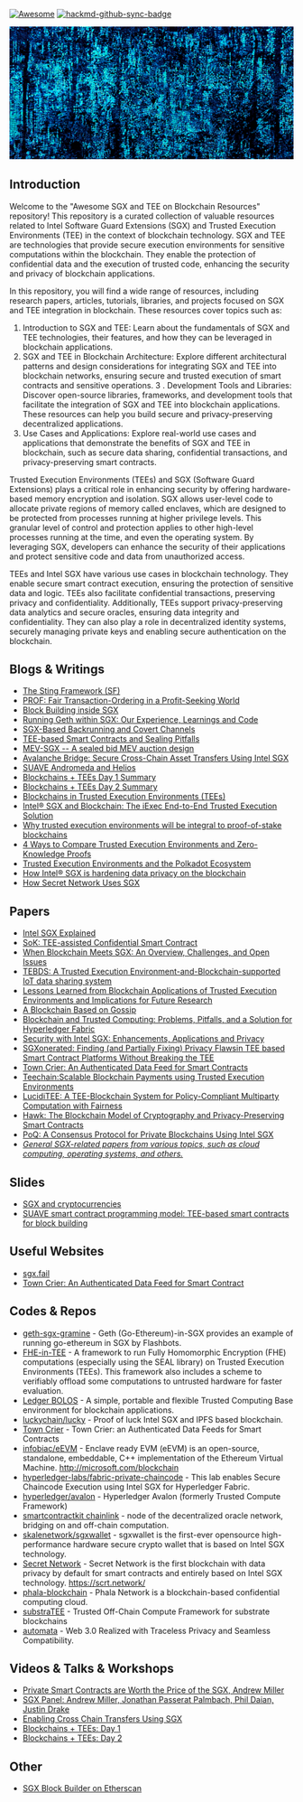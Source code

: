 [![Awesome](https://awesome.re/badge-flat2.svg)](https://awesome.re) [![hackmd-github-sync-badge](https://hackmd.io/OTK1dtKORwSIfEYazin4qw/badge)](https://hackmd.io/OTK1dtKORwSIfEYazin4qw)


![header](header.png)


## Introduction
Welcome to the "Awesome SGX and TEE on Blockchain Resources" repository! This repository is a curated collection of valuable resources related to Intel Software Guard Extensions (SGX) and Trusted Execution Environments (TEE) in the context of blockchain technology.
SGX and TEE are technologies that provide secure execution environments for sensitive computations within the blockchain. They enable the protection of confidential data and the execution of trusted code, enhancing the security and privacy of blockchain applications.

In this repository, you will find a wide range of resources, including research papers, articles, tutorials, libraries, and projects focused on SGX and TEE integration in blockchain. These resources cover topics such as:


1. Introduction to SGX and TEE: Learn about the fundamentals of SGX and TEE technologies, their features, and how they can be leveraged in blockchain applications.
2. SGX and TEE in Blockchain Architecture: Explore different architectural patterns and design considerations for integrating SGX and TEE into blockchain networks, ensuring secure and trusted execution of smart contracts and sensitive operations.
3 . Development Tools and Libraries: Discover open-source libraries, frameworks, and development tools that facilitate the integration of SGX and TEE into blockchain applications. These resources can help you build secure and privacy-preserving decentralized applications.
4. Use Cases and Applications: Explore real-world use cases and applications that demonstrate the benefits of SGX and TEE in blockchain, such as secure data sharing, confidential transactions, and privacy-preserving smart contracts.

Trusted Execution Environments (TEEs) and SGX (Software Guard Extensions) plays a critical role in enhancing security by offering hardware-based memory encryption and isolation. SGX allows user-level code to allocate private regions of memory called enclaves, which are designed to be protected from processes running at higher privilege levels. This granular level of control and protection applies to other high-level processes running at the time, and even the operating system. By leveraging SGX, developers can enhance the security of their applications and protect sensitive code and data from unauthorized access.

TEEs and Intel SGX have various use cases in blockchain technology. They enable secure smart contract execution, ensuring the protection of sensitive data and logic. TEEs also facilitate confidential transactions, preserving privacy and confidentiality. Additionally, TEEs support privacy-preserving data analytics and secure oracles, ensuring data integrity and confidentiality. They can also play a role in decentralized identity systems, securely managing private keys and enabling secure authentication on the blockchain.


## Blogs & Writings
* [The Sting Framework (SF)](https://initc3org.medium.com/the-sting-framework-sf-ef00702c88c7)
* [PROF: Fair Transaction-Ordering in a Profit-Seeking World](https://initc3org.medium.com/prof-fair-transaction-ordering-in-a-profit-seeking-world-b6dadd71f086)
* [Block Building inside SGX](https://writings.flashbots.net/block-building-inside-sgx)
* [Running Geth within SGX: Our Experience, Learnings and Code](https://writings.flashbots.net/geth-inside-sgx)
* [SGX-Based Backrunning and Covert Channels](https://writings.flashbots.net/backrunning-private-txs-MPC#sgx-based-backrunning-and-covert-channels)
* [TEE-based Smart Contracts and Sealing Pitfalls](https://medium.com/initc3org/tee-based-smart-contracts-and-sealing-pitfalls-eccd5d751329)
* [MEV-SGX -- A sealed bid MEV auction design](https://ethresear.ch/t/mev-sgx-a-sealed-bid-mev-auction-design/9677)
* [Avalanche Bridge: Secure Cross-Chain Asset Transfers Using Intel SGX](https://medium.com/avalancheavax/avalanche-bridge-secure-cross-chain-asset-transfers-using-intel-sgx-b04f5a4c7ad1)
* [SUAVE Andromeda and Helios ](https://writings.flashbots.net/the-future-of-mev-is-suave#-suave-andromeda)
* [Blockchains + TEEs Day 1 Summary](https://decentralizedthoughts.github.io/2023-04-09-blockchainsplustees-day1-summary/)
* [Blockchains + TEEs Day 2 Summary](https://decentralizedthoughts.github.io/2023-04-17-blockchainsplustees-day2-summary/)
* [Blockchains in Trusted Execution Environments (TEEs)](https://medium.com/@nadeem.bhati/blockchains-in-trusted-execution-environments-tees-9343b6c3f9e8)
* [Intel® SGX and Blockchain: The iExec End-to-End Trusted Execution Solution](https://medium.com/iex-ec/iexec-end-to-end-sgx-solution-fee1e63297b2)
* [Why trusted execution environments will be integral to proof-of-stake blockchains](https://venturebeat.com/datadecisionmakers/why-trusted-execution-environments-will-be-integral-to-proof-of-stake-blockchains/)
* [4 Ways to Compare Trusted Execution Environments and Zero-Knowledge Proofs](https://oasisprotocol.org/blog/comparing-zkp-tee-privacy)
* [Trusted Execution Environments and the Polkadot Ecosystem](https://polkadot.network/blog/trusted-execution-environments-and-the-polkadot-ecosystem)
* [How Intel® SGX is hardening data privacy on the blockchain](https://www.intel.co.uk/content/www/uk/en/architecture-and-technology/software-guard-extensions/applied-blockchain-sgx-story.html)
* [How Secret Network Uses SGX](https://docs.scrt.network/secret-network-documentation/overview-ecosystem-and-technology/techstack/privacy-technology/intel-sgx/overview)


## Papers
* [Intel SGX Explained](https://css.csail.mit.edu/6.858/2020/readings/costan-sgx.pdf)
* [SoK: TEE-assisted Confidential Smart Contract](https://arxiv.org/pdf/2203.08548.pdf)
* [When Blockchain Meets SGX: An Overview, Challenges, and Open Issues](https://ieeexplore.ieee.org/document/9197584)
* [TEBDS: A Trusted Execution Environment-and-Blockchain-supported IoT data sharing system](https://www.sciencedirect.com/science/article/abs/pii/S0167739X22003326)
* [Lessons Learned from Blockchain Applications of Trusted Execution Environments and Implications for Future Research](https://arxiv.org/pdf/2203.12724.pdf)
* [A Blockchain Based on Gossip](https://www.zurich.ibm.com/dccl/papers/renesse_dccl.pdf)
* [Blockchain and Trusted Computing: Problems, Pitfalls, and a Solution for Hyperledger Fabric](https://arxiv.org/pdf/1805.08541.pdf)
* [Security with Intel SGX: Enhancements, Applications and Privacy](https://www.research-collection.ethz.ch/bitstream/handle/20.500.11850/315410/Matetic-thesis-final-13122018-withoutCV.pdf?sequence=1&isAllowed=y)
* [SGXonerated: Finding (and Partially Fixing) Privacy Flawsin TEE based Smart Contract Platforms Without Breaking the TEE](https://eprint.iacr.org/2023/378.pdf)
* [Town Crier: An Authenticated Data Feed for Smart Contracts](https://eprint.iacr.org/2016/168.pdf)
* [Teechain:Scalable Blockchain Payments using Trusted Execution Environments](https://www.doc.ic.ac.uk/~fkelbert/papers/teechainarxiv17.pdf)
* [LucidiTEE: A TEE-Blockchain System for Policy-Compliant Multiparty Computation with Fairness](https://eprint.iacr.org/2019/178)
* [Hawk: The Blockchain Model of Cryptography and Privacy-Preserving Smart Contracts](https://eprint.iacr.org/2015/675.pdf)
* [PoQ: A Consensus Protocol for Private Blockchains Using Intel SGX](https://cs.boisestate.edu/~gdagher/pub/GD_PoQ_SecureComm_2020.pdf)
* *[General SGX-related papers from various topics, such as cloud computing, operating systems, and others.](https://github.com/vschiavoni/sgx-papers#sgx-papers)*

## Slides
* [SGX and cryptocurrencies](https://www.initc3.org/files/retreat/sgx_contracts.pdf)
* [SUAVE smart contract programming model:
 TEE-based smart contracts for block building](https://docs.google.com/presentation/d/18Fc1_TfMW3BEi_GF0YJtyrNyU1c2r9989WM9nC6-QtE/edit#slide=id.g225be28fa40_2_76)


## Useful Websites
* [sgx.fail](https://sgx.fail/)
* [Town Crier: An Authenticated Data Feed for Smart Contract](http://town-crier.org) 


## Codes & Repos
* [geth-sgx-gramine](https://github.com/flashbots/geth-sgx-gramine) - Geth (Go-Ethereum)-in-SGX provides an example of running go-ethereum in SGX by Flashbots.
* [FHE-in-TEE](https://github.com/MarbleHE/FHE-in-TEE) - A framework to run Fully Homomorphic Encryption (FHE) computations (especially using the SEAL library) on Trusted Execution Environments (TEEs). This framework also includes a scheme to verifiably offload some computations to untrusted hardware for faster evaluation.
* [Ledger BOLOS](https://github.com/LedgerHQ/bolos-enclave) - A simple, portable and flexible Trusted Computing Base environment for blockchain applications.
* [luckychain/lucky](https://github.com/luckychain/lucky) - Proof of luck Intel SGX and IPFS based blockchain.
* [Town Crier](https://github.com/bl4ck5un/Town-Crier) - Town Crier: an Authenticated Data Feeds for Smart Contracts 
* [infobiac/eEVM](https://github.com/infobiac/eEVM) - Enclave ready EVM (eEVM) is an open-source, standalone, embeddable, C++ implementation of the Ethereum Virtual Machine. http://microsoft.com/blockchain  
* [hyperledger-labs/fabric-private-chaincode](https://github.com/hyperledger-labs/fabric-private-chaincode) - This lab enables Secure Chaincode Execution using Intel SGX for Hyperledger Fabric. 
* [hyperledger/avalon](https://github.com/hyperledger/avalon) - Hyperledger Avalon (formerly Trusted Compute Framework)
* [smartcontractkit chainlink](https://github.com/smartcontractkit/chainlink) - node of the decentralized oracle network, bridging on and off-chain computation. 
* [skalenetwork/sgxwallet](https://github.com/skalenetwork/sgxwallet) - sgxwallet is the first-ever opensource high-performance hardware secure crypto wallet that is based on Intel SGX technology. 
* [Secret Network](https://github.com/enigmampc/SecretNetwork) - Secret Network is the first blockchain with data privacy by default for smart contracts and entirely based on Intel SGX technology. https://scrt.network/
* [phala-blockchain](https://github.com/Phala-Network/phala-blockchain) - Phala Network is a blockchain-based confidential computing cloud.
* [substraTEE](https://github.com/integritee-network/substraTEE) - Trusted Off-Chain Compute Framework for substrate blockchains
* [automata](https://github.com/automata-network/automata) - Web 3.0 Realized with Traceless Privacy and Seamless Compatibility.

## Videos & Talks & Workshops
* [Private Smart Contracts are Worth the Price of the SGX, Andrew Miller](https://www.youtube.com/watch?v=L0bp6V1pn0s)
* [SGX Panel: Andrew Miller, Jonathan Passerat Palmbach, Phil Daian, Justin Drake](https://youtu.be/vokDXJmPCSI)
* [Enabling Cross Chain Transfers Using SGX](https://youtu.be/f2bU55ngO_c)
* [Blockchains + TEEs: Day 1](https://youtu.be/9-nhNQO5_Js)
* [Blockchains + TEEs: Day 2](https://youtu.be/zIU3gFTb2PM)

## Other
* [SGX Block Builder on Etherscan](https://etherscan.io/address/0xc83dad6e38bf7f2d79f2a51dd3c4be3f530965d6)
